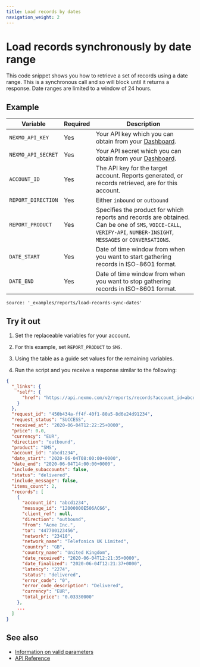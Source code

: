 ```yaml
---
title: Load records by dates
navigation_weight: 2
---
```


# Load records synchronously by date range

This code snippet shows you how to retrieve a set of records using a date range. This is a synchronous call and so will block until it returns a response. Date ranges are limited to a window of 24 hours.

## Example

Variable | Required | Description
----|----|----
`NEXMO_API_KEY` | Yes | Your API key which you can obtain from your [Dashboard](https://dashboard.nexmo.com/sign-in).
`NEXMO_API_SECRET` | Yes | Your API secret which you can obtain from your [Dashboard](https://dashboard.nexmo.com/sign-in).
`ACCOUNT_ID` | Yes | The API key for the target account. Reports generated, or records retrieved, are for this account.
`REPORT_DIRECTION` | Yes | Either `inbound` or `outbound`
`REPORT_PRODUCT` | Yes | Specifies the product for which reports and records are obtained. Can be one of `SMS`, `VOICE-CALL`, `VERIFY-API`, `NUMBER-INSIGHT`, `MESSAGES` or `CONVERSATIONS`.
`DATE_START` | Yes | Date of time window from when you want to start gathering records in ISO-8601 format.
`DATE_END` | Yes | Date of time window from when you want to stop gathering records in ISO-8601 format.

```code_snippets
source: '_examples/reports/load-records-sync-dates'
```

## Try it out

1. Set the replaceable variables for your account.  

2. For this example, set `REPORT_PRODUCT` to `SMS`.

3. Using the table as a guide set values for the remaining variables.

4. Run the script and you receive a response similar to the following:

```json
{
  "_links": {
    "self": {
      "href": "https://api.nexmo.com/v2/reports/records?account_id=abcd1234&product=SMS&direction=outbound&date_start=2020-06-04T08%3A00%3A00Z&date_end=2020-06-04T14%3A00%3A00Z&status=delivered"
    }
  },
  "request_id": "450b434a-ff4f-40f1-80a5-8d6e24d91234",
  "request_status": "SUCCESS",
  "received_at": "2020-06-04T12:22:25+0000",
  "price": 0.0,
  "currency": "EUR",
  "direction": "outbound",
  "product": "SMS",
  "account_id": "abcd1234",
  "date_start": "2020-06-04T08:00:00+0000",
  "date_end": "2020-06-04T14:00:00+0000",
  "include_subaccounts": false,
  "status": "delivered",
  "include_message": false,
  "items_count": 2,
  "records": [
    {
      "account_id": "abcd1234",
      "message_id": "12000000E506AC66",
      "client_ref": null,
      "direction": "outbound",
      "from": "Acme Inc.",
      "to": "447700123456",
      "network": "23410",
      "network_name": "Telefonica UK Limited",
      "country": "GB",
      "country_name": "United Kingdom",
      "date_received": "2020-06-04T12:21:35+0000",
      "date_finalized": "2020-06-04T12:21:37+0000",
      "latency": "2274",
      "status": "delivered",
      "error_code": "0",
      "error_code_description": "Delivered",
      "currency": "EUR",
      "total_price": "0.03330000"
    },
    ...
  ]
}
```

## See also

* [Information on valid parameters](/reports/code-snippets/before-you-begin#parameters)
* [API Reference](/api/reports)
